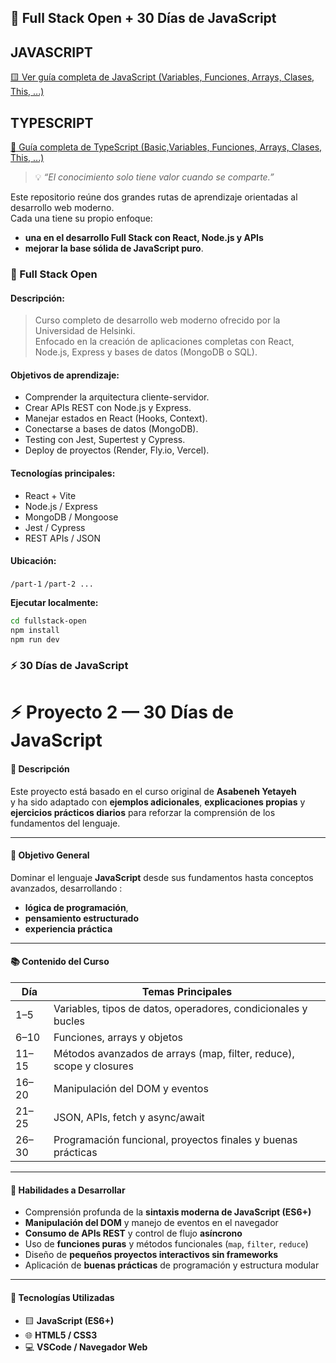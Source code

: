 ## 🧠 Full Stack Open + 30 Días de JavaScript

## JAVASCRIPT 
[🟨 Ver guía completa de JavaScript (Variables, Funciones, Arrays, Clases, This, ...)](https://wealthy-cosmonaut-a28.notion.site/JS-24577191e5fc804ab91ed11ea864a95e?source=copy_link)

## TYPESCRIPT
[📘 Guía completa de TypeScript (Basic,Variables, Funciones, Arrays, Clases, This, ...)](https://wealthy-cosmonaut-a28.notion.site/TS-29677191e5fc80d7a573d3074e0135dc?source=copy_link)


> 💡 *“El conocimiento solo tiene valor cuando se comparte.”*
> 
Este repositorio reúne dos grandes rutas de aprendizaje orientadas al desarrollo web moderno.  
Cada una tiene su propio enfoque:

- **una en el desarrollo Full Stack con React, Node.js y APIs**
- **mejorar la base sólida de JavaScript puro**.


### 🧩 Full Stack Open

#### **Descripción:**

> Curso completo de desarrollo web moderno ofrecido por la Universidad de Helsinki.  
> Enfocado en la creación de aplicaciones completas con React, Node.js, Express y bases de datos (MongoDB o SQL).

#### **Objetivos de aprendizaje:**

- Comprender la arquitectura cliente-servidor.
- Crear APIs REST con Node.js y Express.
- Manejar estados en React (Hooks, Context).
- Conectarse a bases de datos (MongoDB).
- Testing con Jest, Supertest y Cypress.
- Deploy de proyectos (Render, Fly.io, Vercel).

#### **Tecnologías principales:**

- React + Vite
- Node.js / Express
- MongoDB / Mongoose
- Jest / Cypress
- REST APIs / JSON

#### **Ubicación:**  
`/part-1`
`/part-2
...`

**Ejecutar localmente:**

````bash
cd fullstack-open
npm install
npm run dev
````

### ⚡ 30 Días de JavaScript

# ⚡ Proyecto 2 — 30 Días de JavaScript

#### 📝 Descripción
Este proyecto está basado en el curso original de **Asabeneh Yetayeh**  
y ha sido adaptado con **ejemplos adicionales**, **explicaciones propias** y **ejercicios prácticos diarios** para reforzar la comprensión de los fundamentos del lenguaje.

---

#### 🎯 Objetivo General

Dominar el lenguaje **JavaScript** desde sus fundamentos hasta conceptos avanzados, desarrollando  :

- **lógica de programación**, 
- **pensamiento estructurado** 
- **experiencia práctica** 
---

#### 📚 Contenido del Curso

| Día  | Temas Principales |
|------|--------------------|
| 1–5  | Variables, tipos de datos, operadores, condicionales y bucles |
| 6–10 | Funciones, arrays y objetos |
| 11–15| Métodos avanzados de arrays (map, filter, reduce), scope y closures |
| 16–20| Manipulación del DOM y eventos |
| 21–25| JSON, APIs, fetch y async/await |
| 26–30| Programación funcional, proyectos finales y buenas prácticas |

---

#### 🧠 Habilidades a Desarrollar

- Comprensión profunda de la **sintaxis moderna de JavaScript (ES6+)**  
- **Manipulación del DOM** y manejo de eventos en el navegador  
- **Consumo de APIs REST** y control de flujo **asíncrono**  
- Uso de **funciones puras** y métodos funcionales (`map`, `filter`, `reduce`)  
- Diseño de **pequeños proyectos interactivos sin frameworks**  
- Aplicación de **buenas prácticas** de programación y estructura modular  

---

#### 🧰 Tecnologías Utilizadas

- 🟨 **JavaScript (ES6+)**  
- 🌐 **HTML5 / CSS3**  
- 💻 **VSCode / Navegador Web**
